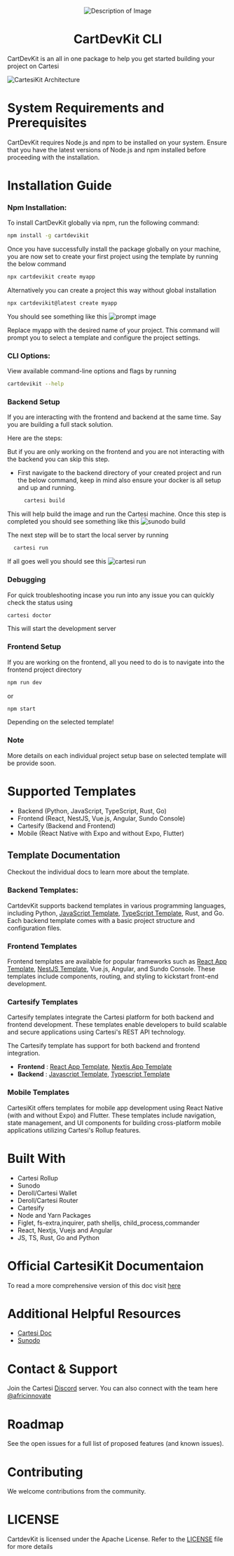 <p align="center">
  <img src="images/kit-icon.png" alt="Description of Image">
</p>
<h1 align="center">CartDevKit CLI</h1>

<!-- <table>
  <th> Heading 1</th>
  <th> Heading 2</th>
  <tr> 
    <td>
     Hello
    </td>
  </tr>
</table> -->

CartDevKit is an all in one package to help you get started building your project on Cartesi

![CartesiKit Architecture](images/architecture.png)



# System Requirements and Prerequisites
CartDevKit requires Node.js and npm to be installed on your system. Ensure that you have the latest versions of Node.js and npm installed before proceeding with the installation.

# Installation Guide

### Npm Installation:  
To install CartDevKit globally via npm, run the following command:

```bash 
npm install -g cartdevikit
```

Once you have successfully install the package globally on your machine, you are now set to create your first project using the template by running the below command

```bash
npx cartdevikit create myapp
```

Alternatively you can create a project this way without global installation
```bash 
npx cartdevikit@latest create myapp
```
You should see something like this
![prompt image](images/prompt-ui.png)

Replace myapp with the desired name of your project. This command will prompt you to select a template and configure the project settings.

### CLI Options: 
View available command-line options and flags by running  

```bash
cartdevikit --help
```` 

### Backend Setup
If you are interacting with the frontend and backend at the same time. Say you are building a full stack solution. 

Here are the steps:

But if you are only working on the frontend and you are not interacting with the backend you can skip this step.

- First navigate to the backend directory of your created project and run the below command, keep in mind also ensure your docker is all setup and up and running.
   
  ```bash
    cartesi build
  ```
This will help build the image and run the Cartesi machine. Once this step is completed you should see something like this
![sunodo build](images/build-output.png)

The next step will be to start the local server by running

```bash
  cartesi run
```
If all goes well you should see this
![cartesi run](images/run-output.png)

### Debugging 
For quick troubleshooting incase you run into any issue you can quickly check the status using

```bash
cartesi doctor
```
This will start the development server

### Frontend Setup
If you are working on the frontend, all you need to do is to navigate into the frontend project directory

```bash
npm run dev 
```
or 

```bash
npm start 
```
Depending on the selected template!

### Note 
More details on each individual project setup base on selected template will be provide soon.

# Supported Templates
- Backend (Python, JavaScript, TypeScript, Rust, Go)
- Frontend (React, NestJS, Vue.js, Angular, Sundo Console)
- Cartesify (Backend and Frontend)
- Mobile (React Native with Expo and without Expo, Flutter)


## Template Documentation
Checkout the individual docs to learn more about the template.

### Backend Templates:

CartdevKit supports backend templates in various programming languages, including Python, [JavaScript Template](), [TypeScript Template](), Rust, and Go. Each backend template comes with a basic project structure and configuration files. 


### Frontend Templates

Frontend templates are available for popular frameworks such as [React App Template](), [NestJS Template](), Vue.js, Angular, and Sundo Console. These templates include components, routing, and styling to kickstart front-end development.

### Cartesify Templates
Cartesify templates integrate the Cartesi platform for both backend and frontend development. These templates enable developers to build scalable and secure applications using Cartesi's REST API technology.

The Cartesify template has support for both backend and frontend integration.

- **Frontend** : [React App Template](), [Nextjs App Template]()
- **Backend** : [Javascript Template](), [Typescript Template]()

### Mobile Templates
CartesiKit offers templates for mobile app development using React Native (with and without Expo) and Flutter. These templates include navigation, state management, and UI components for building cross-platform mobile applications utilizing Cartesi's Rollup features.

# Built With
- Cartesi Rollup
- Sunodo
- Deroll/Cartesi Wallet
- Deroll/Cartesi Router
- Cartesify
- Node and Yarn Packages
- Figlet, fs-extra,inquirer, path
  shelljs, child_process,commander
- React, Nextjs, Vuejs and Angular
- JS, TS, Rust, Go and Python

# Official CartesiKit Documentaion
To read a more comprehensive version of this doc visit [here](https://africlab.gitbook.io/cartdevkit)

# Additional Helpful Resources
- [Cartesi Doc]()
- [Sunodo]()

# Contact & Support
Join the Cartesi [Discord]() server. You can also connect with the team here [@africinnovate]()

# Roadmap
See the open issues for a full list of proposed features (and known issues).


# Contributing
We welcome contributions from the community.

# LICENSE
CartdevKit is licensed under the Apache License. Refer to the [LICENSE](https://github.com/gconnect/cartdev-kit/blob/master/LICENSE) file for more details



